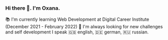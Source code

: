 ### Hi there 👋. I'm Oxana.
📚️ I'm currently learning Web Development at Digital Career Institute (December 2021 - February 2022)
🌱 I'm always looking for new challenges and self development
I speak 🇬🇧️ english,  🇩🇪️ german,  🇷🇺️ russian.

<!--
**OxanaDanilova/OxanaDanilova** is a ✨ _special_ ✨ repository because its `README.md` (this file) appears on your GitHub profile.

Here are some ideas to get you started:

- 🔭 I’m currently working on ...
- 🌱 I’m currently learning ...
- 👯 I’m looking to collaborate on ...
- 🤔 I’m looking for help with ...
- 💬 Ask me about ...
- 📫 How to reach me: ...
- 😄 Pronouns: ...
- ⚡ Fun fact: ...
-->
